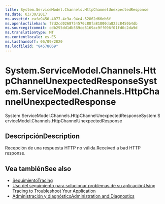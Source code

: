 ```yaml
---
title: System.ServiceModel.Channels.HttpChannelUnexpectedResponse
ms.date: 03/30/2017
ms.assetid: eafa9450-4077-4c3a-94c4-52862d66eb6f
ms.openlocfilehash: f7d2cd0268754570c88fa81800da823c8450b4db
ms.sourcegitcommit: cdb295dd1db589ce5169ac9ff096f01fd0c2da9d
ms.translationtype: MT
ms.contentlocale: es-ES
ms.lasthandoff: 06/09/2020
ms.locfileid: "84578069"
---
```

# <a name="systemservicemodelchannelshttpchannelunexpectedresponse"></a><span data-ttu-id="68495-102">System.ServiceModel.Channels.HttpChannelUnexpectedResponse</span><span class="sxs-lookup"><span data-stu-id="68495-102">System.ServiceModel.Channels.HttpChannelUnexpectedResponse</span></span>
<span data-ttu-id="68495-103">System.ServiceModel.Channels.HttpChannelUnexpectedResponse</span><span class="sxs-lookup"><span data-stu-id="68495-103">System.ServiceModel.Channels.HttpChannelUnexpectedResponse</span></span>  
  
## <a name="description"></a><span data-ttu-id="68495-104">Descripción</span><span class="sxs-lookup"><span data-stu-id="68495-104">Description</span></span>  
 <span data-ttu-id="68495-105">Recepción de una respuesta HTTP no válida.</span><span class="sxs-lookup"><span data-stu-id="68495-105">Received a bad HTTP response.</span></span>  
  
## <a name="see-also"></a><span data-ttu-id="68495-106">Vea también</span><span class="sxs-lookup"><span data-stu-id="68495-106">See also</span></span>

- [<span data-ttu-id="68495-107">Seguimiento</span><span class="sxs-lookup"><span data-stu-id="68495-107">Tracing</span></span>](index.md)
- [<span data-ttu-id="68495-108">Uso del seguimiento para solucionar problemas de su aplicación</span><span class="sxs-lookup"><span data-stu-id="68495-108">Using Tracing to Troubleshoot Your Application</span></span>](using-tracing-to-troubleshoot-your-application.md)
- [<span data-ttu-id="68495-109">Administración y diagnóstico</span><span class="sxs-lookup"><span data-stu-id="68495-109">Administration and Diagnostics</span></span>](../index.md)
